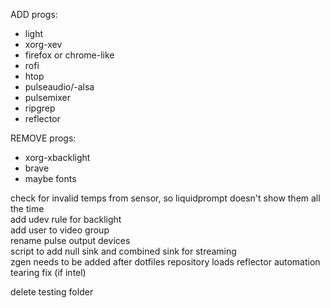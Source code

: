 ADD progs:
- light 
- xorg-xev
- firefox or chrome-like
- rofi
- htop
- pulseaudio/-alsa
- pulsemixer
- ripgrep
- reflector

REMOVE progs:  
- xorg-xbacklight
- brave
- maybe fonts

check for invalid temps from sensor, so liquidprompt doesn't show them all the time  
add udev rule for backlight  
add user to video group  
rename pulse output devices  
script to add null sink and combined sink for streaming  
zgen needs to be added after dotfiles repository loads
reflector automation
tearing fix (if intel)


delete testing folder
